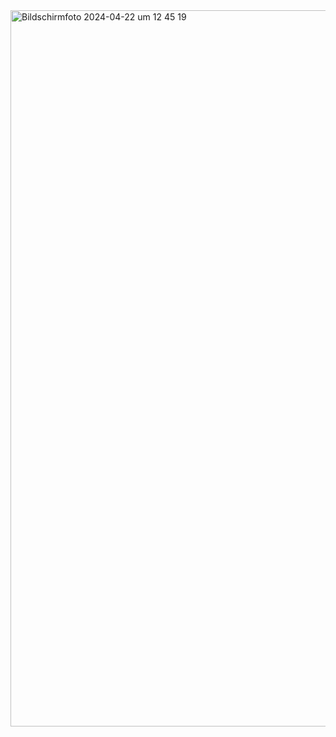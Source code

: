<img width="1146" alt="Bildschirmfoto 2024-04-22 um 12 45 19" src="https://github.com/DaniKom18/Kochrezept/assets/106764451/ef0980de-ac08-4d18-8e86-4b6d8b486a5d">

